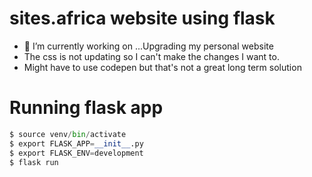 # sites.africa  website using flask

- 🔭 I’m currently working on ...Upgrading my personal website
-  The css is not updating so I can't make the changes I want to. 
-  Might have to use codepen but that's not a great long term solution
# Running flask app




``` python
$ source venv/bin/activate
$ export FLASK_APP=__init__.py
$ export FLASK_ENV=development
$ flask run
```
